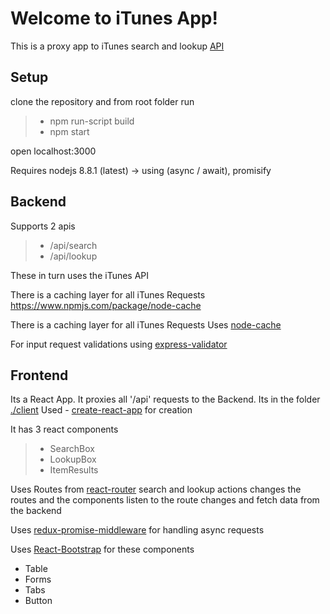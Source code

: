 Welcome to iTunes App!
===================

This is a proxy app to iTunes search and lookup [API](https://affiliate.itunes.apple.com/resources/documentation/itunes-store-web-service-search-api/)

Setup
-------------

clone the repository and from root folder run
> - npm run-script build
> - npm start

open localhost:3000

Requires nodejs 8.8.1 (latest)  -> using (async / await), promisify

Backend
-------------
Supports 2 apis
> - /api/search
> - /api/lookup

These in turn uses the iTunes API

There is a caching layer for all iTunes Requests
https://www.npmjs.com/package/node-cache

There is a caching layer for all iTunes Requests
Uses [node-cache](https://www.npmjs.com/package/node-cache)

For input request validations using [express-validator](https://github.com/ctavan/express-validator)

Frontend
-------------
Its a React App. It proxies all '/api' requests to the Backend.
Its in the folder [./client](https://github.com/Vishnubabu/iTunesApp/tree/master/client)
Used - [create-react-app](https://github.com/facebookincubator/create-react-app) for creation

It has 3 react components

> - SearchBox
> - LookupBox
> - ItemResults

Uses Routes from [react-router](https://github.com/ReactTraining/react-router)
search and lookup actions changes the routes and the components listen to the route changes and fetch data from the backend

Uses [redux-promise-middleware](https://github.com/pburtchaell/redux-promise-middleware/blob/master/docs/introduction.md) for handling async requests

Uses [React-Bootstrap](https://react-bootstrap.github.io/) for these components

- Table
- Forms
- Tabs
- Button

